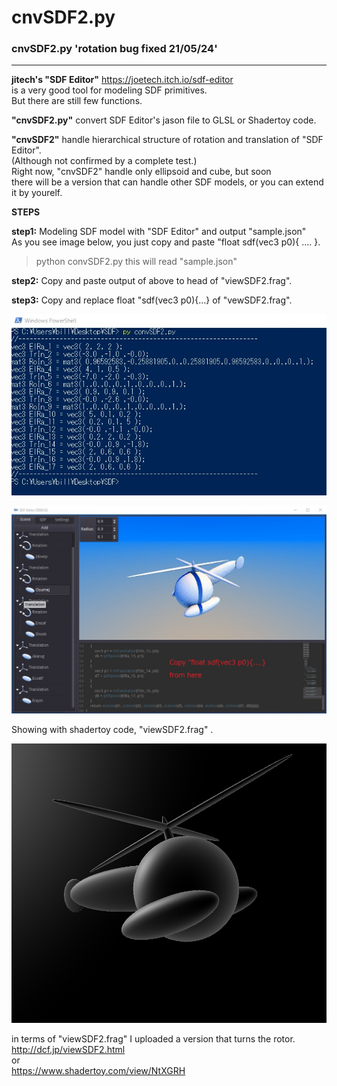 # cnvSDF2.py

### cnvSDF2.py    'rotation bug fixed 21/05/24'  
----------------------------------------------------------------------------------------------------------------------------------

**jitech's "SDF Editor"**   https://joetech.itch.io/sdf-editor  
is a very good tool for modeling SDF primitives.    
But there are still few functions.

**"cnvSDF2.py"** convert SDF Editor's jason file to GLSL or Shadertoy code.

**"cnvSDF2"** handle hierarchical structure of rotation and translation of "SDF Editor".  
(Although not confirmed by a complete test.)  
Right now, "cnvSDF2" handle only ellipsoid and cube, but soon  
there will be a version that can handle other SDF models, or you can 
extend it by yourelf.
  
  
**STEPS**  
  
**step1:** Modeling SDF model with "SDF Editor" and output "sample.json"  
As you see image below, you just copy and paste "float sdf(vec3 p0){ .... }.

>python convSDF2.py
this will read "sample.json"

**step2:** Copy and paste output of above to head of "viewSDF2.frag".

**step3:** Copy and replace float "sdf(vec3 p0){...} of "vewSDF2.frag".

![alt text](https://github.com/ultrahamlet/cnvSDF2/blob/main/cnvSDF2Output.jpg?raw=true)


![alt text](https://github.com/ultrahamlet/cnvSDF2/blob/main/heli.jpg?raw=true)


Showing with shadertoy code, "viewSDF2.frag" .


![alt text](https://github.com/ultrahamlet/cnvSDF2/blob/main/shadertoy.png?raw=true)

in terms of "viewSDF2.frag"
I uploaded a version that turns the rotor.  
http://dcf.jp/viewSDF2.html  
or  
https://www.shadertoy.com/view/NtXGRH

